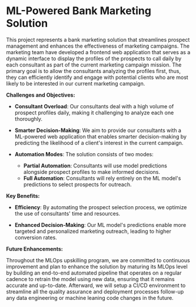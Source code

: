 # ML-Powered Bank Marketing Solution

This project represents a bank marketing solution that streamlines prospect management and enhances the effectiveness of marketing campaigns. The marketing team have developed a frontend web application that serves as a dynamic interface to display the profiles of the prospects to call daily by each consultant as part of the current marketing campaign mission. The primary goal is to allow the consultants analyzing the profiles first, thus, they can efficiently identify and engage with potential clients who are most likely to be interested in our current marketing campaign.

**Challenges and Objectives:**

- **Consultant Overload**: Our consultants deal with a high volume of prospect profiles daily, making it challenging to analyze each one thoroughly.

- **Smarter Decision-Making**: We aim to provide our consultants with a ML-powered web application that enables smarter decision-making by predicting the likelihood of a client's interest in the current campaign.

- **Automation Modes**: The solution consists of two modes:
  - **Partial Automation**: Consultants will use model predictions alongside prospect profiles to make informed decisions.
  - **Full Automation**: Consultants will rely entirely on the ML model's predictions to select prospects for outreach.

**Key Benefits:**

- **Efficiency**: By automating the prospect selection process, we optimize the use of consultants' time and resources.

- **Enhanced Decision-Making**: Our ML model's predictions enable more targeted and personalized marketing outreach, leading to higher conversion rates.

**Future Enhancements:**

Throughout the MLOps upskilling program, we are committed to continuous improvement and plan to enhance the solution by maturing its MLOps level by building an end-to-end automated pipeline that operates on a regular cadence to retrain the model using new data, ensuring that it remains accurate and up-to-date. Afterward, we will setup a CI/CD environment to streamline all the quality assurance and deployment processes follow-up any data engineering or machine leaning code changes in the future.
